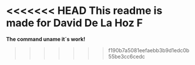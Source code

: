 <<<<<<< HEAD
This readme is made for David De La Hoz F
=======
**The command uname it´s work!**
>>>>>>> f190b7a5081eefaebb3b9d1edc0b55be3cc6cedc
